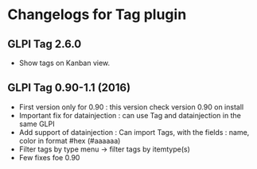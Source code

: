 Changelogs for Tag plugin
=========================

GLPI Tag 2.6.0
-------------------------------

+ Show tags on Kanban view.

GLPI Tag 0.90-1.1 (2016)
-------------------------------

* First version only for 0.90 : this version check version 0.90 on install
* Important fix for datainjection : can use Tag and datainjection in the same GLPI
* Add support of datainjection : Can import Tags, with the fields : name, color in format #hex (#aaaaaa)
* Filter tags by type menu -> filter tags by itemtype(s)
* Few fixes foe 0.90
